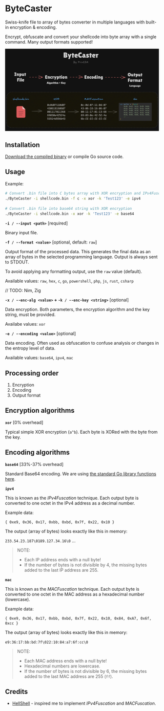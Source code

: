 # ByteCaster

Swiss-knife file to array of bytes converter in multiple languages with built-in encryption & encoding.

Encrypt, obfuscate and convert your shellcode into byte array with a single command. Many output formats supported!

![ByteCaster flowchart](_img/img-1.png)

## Installation

[Download the compiled binary](TODO) or compile Go source code.

## Usage

Example:

```bash
# Convert .bin file into C bytes array with XOR encryption and IPv4Fuscation
./ByteCaster -i shellcode.bin -f c -x xor -k 'Test123' -e ipv4

# Convert .bin file into base64 string with XOR encryption
./ByteCaster -i shellcode.bin -x xor -k 'Test123' -e base64
```

**`-i / --input <path>`** [required]

Binary input file.

**`-f / --format <value>`** [optional, default: `raw`]

Output format of the processed data. This generates the final data as an array of bytes in the selected programming language. Output is always sent to STDOUT.

To avoid applying any formatting output, use the `raw` value (default).

Available values: `raw`, `hex`, `c`, `go`, `powershell`, `php`, `js`, `rust`, `csharp`

// TODO: Nim, Zig

**`-x / --enc-alg <value>` + `-k / --enc-key <string>`** [optional]

Data encryption. Both parameters, the encryption algorithm and the key string, must be provided.

Availabe values: `xor`

**`-e / --encoding <value>`** [optional]

Data encoding. Often used as obfuscation to confuse analysis or changes in the entropy level of data.

Available values: `base64`, `ipv4`, `mac`

## Processing order

1. Encryption
2. Encoding
3. Output format

## Encryption algorithms

**`xor`** [0% overhead]

Typical simple XOR encryption (`a^b`). Each byte is XORed with the byte from the key.

## Encoding algorithms

**`base64`** [33%-37% overhead]

Standard Base64 encoding. We are using [the standard Go library functions here](https://pkg.go.dev/encoding/base64).

**`ipv4`**

This is known as the _IPv4Fuscation_ technique. Each output byte is converted to one octet in the IPv4 address as a decimal number.

Example data:

```text
{ 0xe9, 0x36, 0x17, 0xbb, 0xbd, 0x7f, 0x22, 0x10 }
```

The output (array of bytes) looks exactly like this in memory:

`233.54.23.187\0189.127.34.16\0` ...

> NOTE:
>
> - Each IP address ends with a null byte!
> - If the number of bytes is not divisible by 4, the missing bytes added to the last IP address are 255.

**`mac`**

This is known as the _MACFuscation_ technique. Each output byte is converted to one octet in the MAC address as a hexadecimal number (lowercase).

Example data:

```text
{ 0xe9, 0x36, 0x17, 0xbb, 0xbd, 0x7f, 0x22, 0x10, 0x84, 0xA7, 0x6f, 0xcc }
```

The output (array of bytes) looks exactly like this in memory:

`e9:36:17:bb:bd:7f\022:10:84:a7:6f:cc\0`

> NOTE:
>
> - Each MAC address ends with a null byte!
> - Hexadecimal numbers are lowercase.
> - If the number of bytes is not divisible by 6, the missing bytes added to the last MAC address are 255 (`ff`).

## Credits

- [HellShell](https://github.com/NUL0x4C/HellShell) - inspired me to implement _IPv4Fuscation_ and _MACFuscation_.
